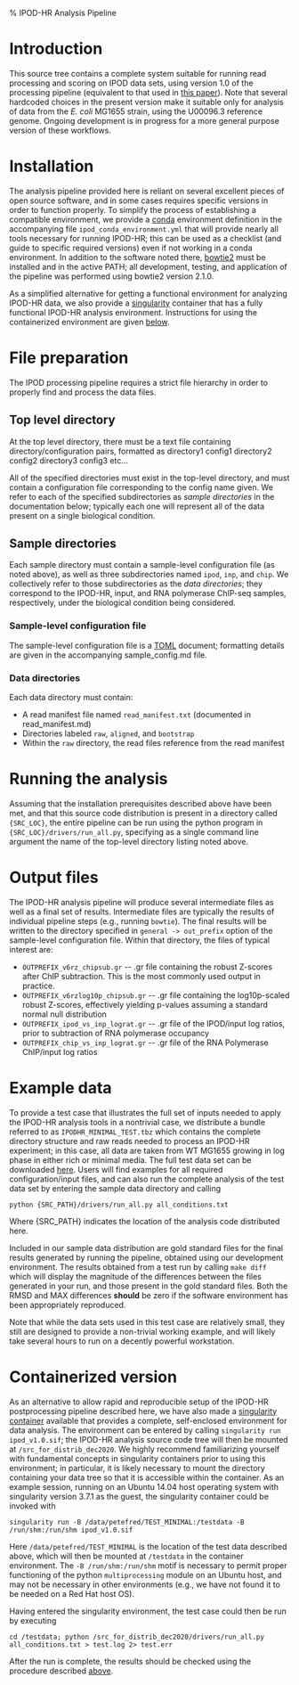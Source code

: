 % IPOD-HR Analysis Pipeline 

# Introduction

This source tree contains a complete system suitable for running read processing and scoring on IPOD data sets, using version 1.0 of the processing pipeline (equivalent to that used in [this paper](https://doi.org/10.1101/2020.01.29.924811)). Note that several hardcoded choices in the present version make it suitable only for analysis of data from the *E. coli* MG1655 strain, using the U00096.3 reference genome. Ongoing development is in progress for a more general purpose version of these workflows.

# Installation

The analysis pipeline provided here is reliant on several excellent pieces of open source software, and in some cases requires specific versions in order to function properly. To simplify the process of establishing a compatible environment, we provide a [conda](https://docs.conda.io/en/latest/) environment definition in  the accompanying file `ipod_conda_environment.yml` that will provide nearly all tools necessary for running IPOD-HR; this can be used as a checklist (and guide to specific required versions) even if not working in a conda environment. In addition to the software noted there, [bowtie2](http://bowtie-bio.sourceforge.net/bowtie2/index.shtml) must be installed and in the active PATH; all development, testing, and application of the pipeline was performed using bowtie2 version 2.1.0.

As a simplified alternative for getting a functional environment for analyzing IPOD-HR data, we also provide a [singularity](https://sylabs.io/guides/3.7/user-guide/) container that has a fully functional IPOD-HR analysis environment. Instructions for using the containerized environment are given [below](#containerized-version).

# File preparation

The IPOD processing pipeline requires a strict file hierarchy in order to properly find and process the data files.

## Top level directory
At the top level directory, there must be a text file containing directory/configuration pairs, formatted as
    directory1 config1
    directory2 config2
    directory3 config3
etc...

All of the specified directories must exist in the top-level directory, and must contain a configuration file corresponding to the config name given. We refer to each of the specified subdirectories as *sample directories* in the documentation below; typically each one will represent all of the data present on a single biological condition.

## Sample directories

Each sample directory must contain a sample-level configuration file (as noted above), as well as three subdirectories named `ipod`, `inp`, and `chip`. We collectively refer to those subdirectories as the *data directories*; they correspond to the IPOD-HR, input, and RNA polymerase ChIP-seq samples, respectively, under the biological condition being considered.

### Sample-level configuration file

The sample-level configuration file is a [TOML](https://toml.io/en/) document; formatting details are given in the accompanying sample_config.md file.

### Data directories

Each data directory must contain:
* A read manifest file named `read_manifest.txt` (documented in read_manifest.md)
* Directories labeled `raw`, `aligned`, and `bootstrap`
* Within the `raw` directory, the read files reference from the read manifest

# Running the analysis

Assuming that the installation prerequisites described above have been met, and that this source code distribution is present in a directory called `{SRC_LOC}`, the entire pipeline can be run using the python program in `{SRC_LOC}/drivers/run_all.py`, specifying as a single command line argument the name of the top-level directory listing noted above. 

# Output files

The IPOD-HR analysis pipeline will produce several intermediate files as well as a final set of results. Intermediate files are typically the results of individual pipeline steps (e.g., running `bowtie`). The final results will be written to the directory specified in `general -> out_prefix` option of the sample-level configuration file. Within that directory, the files of typical interest are:

* `OUTPREFIX_v6rz_chipsub.gr` -- .gr file containing the robust Z-scores after ChIP subtraction. This is the most commonly used output in practice.
* `OUTPREFIX_v6rzlog10p_chipsub.gr` -- .gr file containing the log10p-scaled robust Z-scores, effectively yielding p-values assuming a standard normal null distribution
* `OUTPREFIX_ipod_vs_inp_lograt.gr` -- .gr file of the IPOD/input log ratios, prior to subtraction of RNA polymerase occupancy
* `OUTPREFIX_chip_vs_inp_lograt.gr` -- .gr file of the RNA Polymerase ChIP/input log ratios


# Example data

To provide a test case that illustrates the full set of inputs needed to apply the IPOD-HR analysis tools in a nontrivial case, we distribute a bundle referred to as `IPODHR_MINIMAL_TEST.tbz` which contains the complete directory structure and raw reads needed to process an IPOD-HR experiment; in this case, all data are taken from WT MG1655 growing in log phase in either rich or minimal media. The full test data set can be downloaded [here](https://drive.google.com/file/d/1xLwPvE8YA_B0rv4rKdZfpqIx9dmP-b2W/view?usp=sharing). Users will find examples for all required configuration/input files, and can also run the complete analysis of the test data set by entering the sample data directory and calling

`python {SRC_PATH}/drivers/run_all.py all_conditions.txt`

Where {SRC_PATH} indicates the location of the analysis code distributed here.

Included in our sample data distribution are gold standard files for the final results generated by running the pipeline, obtained using our development environment. The results obtained from a test run by calling
`make diff`
which will display the magnitude of the differences between the files generated in your run, and those present in the gold standard files. Both the RMSD and MAX differences **should** be zero if the software environment has been appropriately reproduced.

Note that while the data sets used in this test case are relatively small, they still are designed to provide a non-trivial working example, and will likely take several hours to run on a decently powerful workstation.

# Containerized version

As an alternative to allow rapid and reproducible setup of the IPOD-HR postprocessing pipeline described here, we have also made a [singularity container](https://drive.google.com/file/d/1CwyNOqLEwR5uuFRIEXq2Trbzce9uYED3/view?usp=sharing) available that provides a complete, self-enclosed environment for data analysis. The environment can be entered by calling `singularity run ipod_v1.0.sif`; the IPOD-HR analysis source code tree will then be mounted at `/src_for_distrib_dec2020`. We highly recommend familiarizing yourself with fundamental concepts in singularity containers prior to using this environment; in particular, it is likely necessary to mount the directory containing your data tree so that it is accessible within the container. As an example session, running on an Ubuntu 14.04 host operating system with singularity version 3.7.1 as the guest, the singularity container could be invoked with

`singularity run -B /data/petefred/TEST_MINIMAL:/testdata -B /run/shm:/run/shm ipod_v1.0.sif`

Here `/data/petefred/TEST_MINIMAL` is the location of the test data described above, which will then be mounted at `/testdata` in the container environment. The `-B /run/shm:/run/shm` motif is necessary to permit proper functioning of the python `multiprocessing` module on an Ubuntu host, and may not be necessary in other environments (e.g., we have not found it to be needed on a Red Hat host OS). 

Having entered the singularity environment, the test case could then be run by executing

`cd /testdata; python /src_for_distrib_dec2020/drivers/run_all.py all_conditions.txt > test.log 2> test.err`

After the run is complete, the results should be checked using the procedure described [above](#example-data). 

